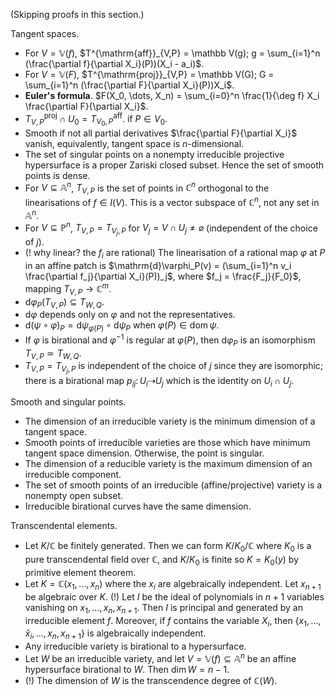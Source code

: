 (Skipping proofs in this section.)

Tangent spaces.
- For $V = \mathbb V(f)$, $T^{\mathrm{aff}}_{V,P} = \mathbb V(g); g = \sum_{i=1}^n (\frac{\partial f}{\partial X_i}(P))(X_i - a_i)$.
- For $V = \mathbb V(F)$, $T^{\mathrm{proj}}_{V,P} = \mathbb V(G); G = \sum_{i=1}^n (\frac{\partial F}{\partial X_i}(P))X_i$.
- **Euler's formula**. $F(X_0, \dots, X_n) = \sum_{i=0}^n \frac{1}{\deg f} X_i \frac{\partial F}{\partial X_i}$.
- $T^{\mathrm{proj}}_{V,P} \cap U_0 = T^{\mathrm{aff}}_{V_0,P}$. if $P \in V_0$.
- Smooth if not all partial derivatives $\frac{\partial F}{\partial X_i}$ vanish, equivalently, tangent space is $n$-dimensional.
- The set of singular points on a nonempty irreducible projective hypersurface is a proper Zariski closed subset. Hence the set of smooth points is dense.
- For $V \subseteq \mathbb A^n$, $T_{V,P}$ is the set of points in $\mathbb C^n$ orthogonal to the linearisations of $f \in I(V)$. This is a vector subspace of $\mathbb C^n$, not any set in $\mathbb A^n$.
- For $V \subseteq \mathbb P^n$, $T_{V,P} = T_{V_j,P}$ for $V_j = V \cap U_j \neq \varnothing$ (independent of the choice of $j$).
- (! why linear? the $f_i$ are rational) The linearisation of a rational map $\varphi$ at $P$ in an affine patch is $\mathrm{d}\varphi_P(v) = (\sum_{i=1}^n v_i \frac{\partial f_j}{\partial X_i}(P))_j$, where $f_j = \frac{F_j}{F_0}$, mapping $T_{V,P} \to \mathbb C^m$.
- $\mathrm{d}\varphi_P(T_{V,P}) \subseteq T_{W,Q}$.
- $\mathrm{d}\varphi$ depends only on $\varphi$ and not the representatives.
- $\mathrm{d}(\psi \circ \varphi)_P = \mathrm{d}\psi_{\varphi(P)} \circ \mathrm{d}\psi_P$ when $\varphi(P) \in \mathrm{dom}\, \psi$.
- If $\varphi$ is birational and $\varphi^{-1}$ is regular at $\varphi(P)$, then $\mathrm{d}\varphi_P$ is an isomorphism $T_{V,P} \simeq T_{W,Q}$.
- $T_{V,P} = T_{V_j,P}$ is independent of the choice of $j$ since they are isomorphic; there is a birational map $p_{ij} \colon U_i \dashrightarrow U_j$ which is the identity on $U_i \cap U_j$.

Smooth and singular points.
- The dimension of an irreducible variety is the minimum dimension of a tangent space.
- Smooth points of irreducible varieties are those which have minimum tangent space dimension. Otherwise, the point is singular.
- The dimension of a reducible variety is the maximum dimension of an irreducible component.
- The set of smooth points of an irreducible (affine/projective) variety is a nonempty open subset.
- Irreducible birational curves have the same dimension.

Transcendental elements.
- Let $K/\mathbb C$ be finitely generated. Then we can form $K/K_0/\mathbb C$ where $K_0$ is a pure transcendental field over $\mathbb C$, and $K/K_0$ is finite so $K = K_0(y)$ by primitive element theorem.
- Let $K = \mathbb C(x_1, \dots, x_n)$ where the $x_i$ are algebraically independent. Let $x_{n+1}$ be algebraic over $K$. (!) Let $I$ be the ideal of polynomials in $n+1$ variables vanishing on $x_1, \dots, x_n, x_{n+1}$. Then $I$ is principal and generated by an irreducible element $f$. Moreover, if $f$ contains the variable $X_i$, then $\{x_1, \dots, \hat x_i, \dots, x_n, x_{n+1}\}$ is algebraically independent.
- Any irreducible variety is birational to a hypersurface.
- Let $W$ be an irreducible variety, and let $V = \mathbb V(f) \subseteq \mathbb A^n$ be an affine hypersurface birational to $W$. Then $\dim W = n-1$.
- (!) The dimension of $W$ is the transcendence degree of $\mathbb C(W)$.